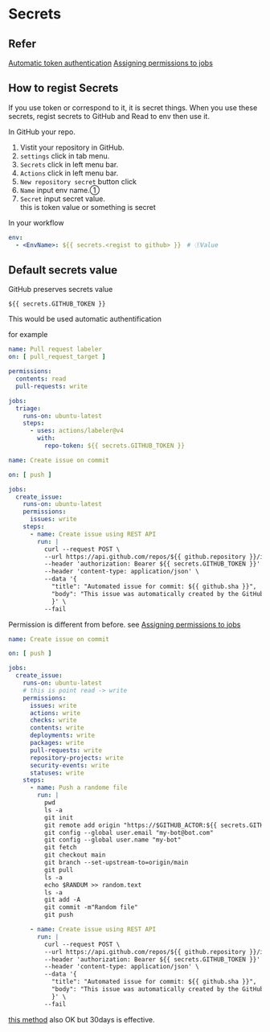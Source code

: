 # Secrets

## Refer

[Automatic token authentication](https://docs.github.com/ja/actions/security-guides/automatic-token-authentication)
[Assigning permissions to jobs](https://docs.github.com/ja/actions/using-jobs/assigning-permissions-to-jobs)

## How to regist Secrets

If you use token or correspond to it, it is secret things.
When you use these secrets, regist secrets to GitHub and Read to env then use it.

In GitHub your repo.

1. Vistit your repository in GitHub.
1. `settings` click in tab menu.
1. `Secrets` click in left menu bar.
1. `Actions` click in left menu bar.
1. `New repository secret` button click
1. `Name` input env name.①
1. `Secret` input secret value.  
   this is token value or something is secret

In your workflow

``` yaml
env:
  - <EnvName>: ${{ secrets.<regist to github> }}　# ①Value
```

## Default secrets value

GitHub preserves secrets value

`${{ secrets.GITHUB_TOKEN }}`

This would be used automatic authentification

for example

``` yaml
name: Pull request labeler
on: [ pull_request_target ]

permissions:
  contents: read
  pull-requests: write

jobs:
  triage:
    runs-on: ubuntu-latest
    steps:
      - uses: actions/labeler@v4
        with:
          repo-token: ${{ secrets.GITHUB_TOKEN }}
```

``` yaml
name: Create issue on commit

on: [ push ]

jobs:
  create_issue:
    runs-on: ubuntu-latest
    permissions:
      issues: write 
    steps:
      - name: Create issue using REST API
        run: |
          curl --request POST \
          --url https://api.github.com/repos/${{ github.repository }}/issues \
          --header 'authorization: Bearer ${{ secrets.GITHUB_TOKEN }}' \
          --header 'content-type: application/json' \
          --data '{
            "title": "Automated issue for commit: ${{ github.sha }}",
            "body": "This issue was automatically created by the GitHub Action workflow **${{ github.workflow }}**. \n\n The commit hash was: _${{ github.sha }}_."
            }' \
          --fail
```

Permission is different from before.
see [Assigning permissions to jobs](https://docs.github.com/ja/actions/using-jobs/assigning-permissions-to-jobs)

``` yaml
name: Create issue on commit

on: [ push ]

jobs:
  create_issue:
    runs-on: ubuntu-latest
    # this is point read -> write
    permissions:
      issues: write
      actions: write
      checks: write
      contents: write
      deployments: write
      packages: write
      pull-requests: write
      repository-projects: write
      security-events: write
      statuses: write
    steps:
      - name: Push a randome file
        run: |
          pwd
          ls -a
          git init
          git remote add origin "https://$GITHUB_ACTOR:${{ secrets.GITHUB_TOKEN}}@github.com/$GITHUB_REPOSITORY.git"
          git config --global user.email "my-bot@bot.com"
          git config --global user.name "my-bot"
          git fetch
          git checkout main
          git branch --set-upstream-to=origin/main
          git pull
          ls -a
          echo $RANDUM >> random.text
          ls -a
          git add -A
          git commit -m"Random file"
          git push

      - name: Create issue using REST API
        run: |
          curl --request POST \
          --url https://api.github.com/repos/${{ github.repository }}/issues \
          --header 'authorization: Bearer ${{ secrets.GITHUB_TOKEN }}' \
          --header 'content-type: application/json' \
          --data '{
            "title": "Automated issue for commit: ${{ github.sha }}",
            "body": "This issue was automatically created by the GitHub Action workflow **${{ github.workflow }}**. \n\n The commit hash was: _${{ github.sha }}_."
            }' \
          --fail
```

[this method](https://dev.classmethod.jp/articles/getting-an-access-token-with-only-the-necessary-permissions-on-github-appsgithub-actions/) also OK but 30days is effective.
